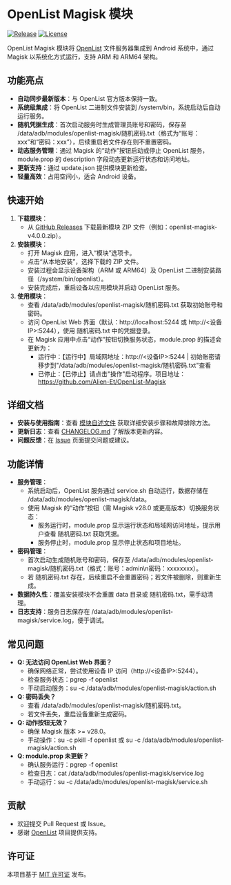 # OpenList Magisk 模块

[![Release](https://img.shields.io/github/v/release/Alien-Et/OpenList-Magisk)](https://github.com/Alien-Et/OpenList-Magisk/releases)
[![License](https://img.shields.io/github/license/Alien-Et/OpenList-Magisk)](https://github.com/Alien-Et/OpenList-Magisk/blob/main/LICENSE)

OpenList Magisk 模块将 [OpenList](https://github.com/OpenListTeam/OpenList) 文件服务器集成到 Android 系统中，通过 Magisk 以系统化方式运行，支持 ARM 和 ARM64 架构。

## 功能亮点
- **自动同步最新版本**：与 OpenList 官方版本保持一致。
- **系统级集成**：将 OpenList 二进制文件安装到 /system/bin，系统启动后自动运行服务。
- **随机凭据生成**：首次启动服务时生成管理员账号和密码，保存至 /data/adb/modules/openlist-magisk/随机密码.txt（格式为“账号：xxx”和“密码：xxx”），后续重启若文件存在则不重置密码。
- **动态服务管理**：通过 Magisk 的“动作”按钮启动或停止 OpenList 服务，module.prop 的 description 字段动态更新运行状态和访问地址。
- **更新支持**：通过 update.json 提供模块更新检查。
- **轻量高效**：占用空间小，适合 Android 设备。

## 快速开始
1. **下载模块**：
   - 从 [GitHub Releases](https://github.com/Alien-Et/OpenList-Magisk/releases) 下载最新模块 ZIP 文件（例如：openlist-magisk-v4.0.0.zip）。
2. **安装模块**：
   - 打开 Magisk 应用，进入“模块”选项卡。
   - 点击“从本地安装”，选择下载的 ZIP 文件。
   - 安装过程会显示设备架构（ARM 或 ARM64）及 OpenList 二进制安装路径（/system/bin/openlist）。
   - 安装完成后，重启设备以应用模块并启动 OpenList 服务。
3. **使用模块**：
   - 查看 /data/adb/modules/openlist-magisk/随机密码.txt 获取初始账号和密码。
   - 访问 OpenList Web 界面（默认：http://localhost:5244 或 http://<设备IP>:5244），使用 随机密码.txt 中的凭据登录。
   - 在 Magisk 应用中点击“动作”按钮切换服务状态，module.prop 的描述会更新为：
     - 运行中：【运行中】局域网地址：http://<设备IP>:5244 | 初始账密请移步到"/data/adb/modules/openlist-magisk/随机密码.txt"查看
     - 已停止：【已停止】请点击"操作"启动程序。项目地址：https://github.com/Alien-Et/OpenList-Magisk

## 详细文档
- **安装与使用指南**：查看 [模块自述文件](OpenList-Magisk/README.md) 获取详细安装步骤和故障排除方法。
- **更新日志**：查看 [CHANGELOG.md](OpenList-Magisk/CHANGELOG.md) 了解版本更新内容。
- **问题反馈**：在 [Issue](https://github.com/Alien-Et/OpenList-Magisk/issues) 页面提交问题或建议。

## 功能详情
- **服务管理**：
  - 系统启动后，OpenList 服务通过 service.sh 自动运行，数据存储在 /data/adb/modules/openlist-magisk/data。
  - 使用 Magisk 的“动作”按钮（需 Magisk v28.0 或更高版本）切换服务状态：
    - 服务运行时，module.prop 显示运行状态和局域网访问地址，提示用户查看 随机密码.txt 获取凭据。
    - 服务停止时，module.prop 显示停止状态和项目地址。
- **密码管理**：
  - 首次启动生成随机账号和密码，保存至 /data/adb/modules/openlist-magisk/随机密码.txt（格式：账号：admin\n密码：xxxxxxxx）。
  - 若 随机密码.txt 存在，后续重启不会重置密码；若文件被删除，则重新生成。
- **数据持久性**：覆盖安装模块不会重置 data 目录或 随机密码.txt，需手动清理。
- **日志支持**：服务日志保存在 /data/adb/modules/openlist-magisk/service.log，便于调试。

## 常见问题
- **Q: 无法访问 OpenList Web 界面？**
  - 确保网络正常，尝试使用设备 IP 访问（http://<设备IP>:5244）。
  - 检查服务状态：pgrep -f openlist
  - 手动启动服务：su -c /data/adb/modules/openlist-magisk/action.sh
- **Q: 密码丢失？**
  - 查看 /data/adb/modules/openlist-magisk/随机密码.txt。
  - 若文件丢失，重启设备重新生成密码。
- **Q: 动作按钮无效？**
  - 确保 Magisk 版本 >= v28.0。
  - 手动操作：su -c pkill -f openlist 或 su -c /data/adb/modules/openlist-magisk/action.sh
- **Q: module.prop 未更新？**
  - 确认服务运行：pgrep -f openlist
  - 检查日志：cat /data/adb/modules/openlist-magisk/service.log
  - 手动运行：su -c /data/adb/modules/openlist-magisk/service.sh

## 贡献
- 欢迎提交 Pull Request 或 Issue。
- 感谢 [OpenList](https://github.com/OpenListTeam/OpenList) 项目提供支持。

## 许可证
本项目基于 [MIT 许可证](LICENSE) 发布。
